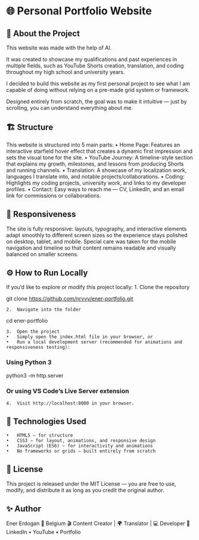 
# 🌐 Personal Portfolio Website

## 🧠 About the Project

This website was made with the help of AI.

It was created to showcase my qualifications and past experiences in multiple fields, such as YouTube Shorts creation, translation, and coding throughout my high school and university years.

I decided to build this website as my first personal project to see what I am capable of doing without relying on a pre-made grid system or framework.

Designed entirely from scratch, the goal was to make it intuitive — just by scrolling, you can understand everything about me.

## 🏗️ Structure

This website is structured into 5 main parts:
	•	Home Page: Features an interactive starfield hover effect that creates a dynamic first impression and sets the visual tone for the site.
	•	YouTube Journey: A timeline-style section that explains my growth, milestones, and lessons from producing Shorts and running channels.
	•	Translation: A showcase of my localization work, languages I translate into, and notable projects/collaborations.
	•	Coding: Highlights my coding projects, university work, and links to my developer profiles.
	•	Contact: Easy ways to reach me — CV, LinkedIn, and an email link for commissions or collaborations.


## 📱 Responsiveness

The site is fully responsive: layouts, typography, and interactive elements adapt smoothly to different screen sizes so the experience stays polished on desktop, tablet, and mobile.
Special care was taken for the mobile navigation and timeline so that content remains readable and visually balanced on smaller screens.


## ⚙️ How to Run Locally

If you’d like to explore or modify this project locally:
	1.	Clone the repository

git clone https://github.com/nrvvv/ener-portfolio.git


	2.	Navigate into the folder

cd ener-portfolio


	3.	Open the project
	•	Simply open the index.html file in your browser, or
	•	Run a local development server (recommended for animations and responsiveness testing):

### Using Python 3
python3 -m http.server

### Or using VS Code’s Live Server extension


	4.	Visit http://localhost:8000 in your browser.

## 🧰 Technologies Used
	•	HTML5 – for structure
	•	CSS3 – for layout, animations, and responsive design
	•	JavaScript (ES6) – for interactivity and animations
	•	No frameworks or grids – built entirely from scratch

## 📜 License

This project is released under the MIT License — you are free to use, modify, and distribute it as long as you credit the original author.

## ✨ Author

Ener Erdogan
📍 Belgium
🎬 Content Creator | 🌍 Translator | 💻 Developer
🔗 LinkedIn • YouTube • Portfolio